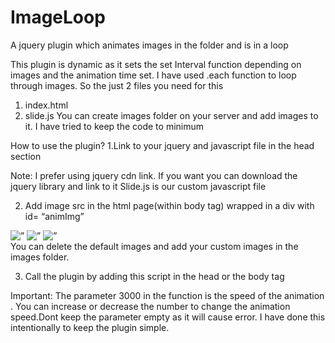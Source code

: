 ImageLoop
=========

A jquery plugin which animates images in the folder and is in a loop

This plugin is dynamic as it sets the set Interval function depending on images and the animation time set. 
I have used .each function to loop through images.
So the just 2 files you need for this
1. index.html
2. slide.js
You can create images folder on your server and add images to it.
I have tried to keep the code to minimum  

How to use the plugin?
1.Link to your jquery and javascript file in the head section
<head>
<script src="http://ajax.googleapis.com/ajax/libs/jquery/1.11.1/jquery.min.js"></script>
<script  type=”text/javascript” src="slide.js"></script>
</head>
Note:
 I prefer using jquery cdn link. If you want you can download the jquery library and link to it
Slide.js is  our custom javascript file 

2. Add image src in the html page(within body tag) wrapped in a div with id= “animImg”
<div id=”animImg”>
<img src=”#” alt=” “/>
<img src=”#” alt=” “/>
<img src=”#” alt=” “/>
</div>
You can delete the default images and add your custom images in the images folder.


3. Call the plugin by adding this script in the head or the body tag 
<script>
$(document).ready( function() {
    $('div#animImg').animateImage(3000);
});
</script>
Important: The parameter  3000 in the function is the speed of the animation . You can increase or decrease the number to change the animation speed.Dont keep the parameter empty as it will cause error. I have done this intentionally to keep the plugin simple. 
